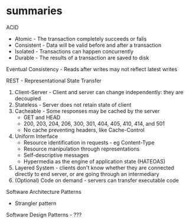 # summaries

ACID
- Atomic - The transaction completely succeeds or falis
- Consistent - Data will be valid before and after a transaction
- Isolated - Transactions can happen concurrently
- Durable - The results of a transaction are saved to disk

Eventual Consistency - Reads after writes may not reflect latest writes

REST - Representational State Transfer
1. Client-Server - Client and server can change independently: they are decoupled
1. Stateless - Server does not retain state of client
1. Cacheable - Some responses may be cached by the server
    - GET and HEAD
    - 200, 203, 204, 206, 300, 301, 404, 405, 410, 414, and 501
    - No cache preventing headers, like Cache-Control
1. Uniform Interface
    - Resource identification in requests - eg Content-Type
    - Resource manipulation through representations
    - Self-descriptive messages
    - Hypermedia as the engine of application state (HATEOAS)
1. Layered System - clients don't know whether they are connected directly to end server, or are going through an intermediary
1. (Optional) Code on demand - servers can transfer executable code

Software Architecture Patterns
* Strangler pattern

Software Design Patterns - ???
